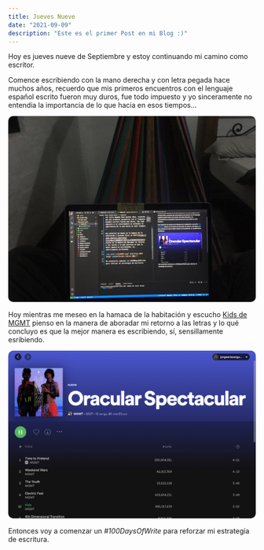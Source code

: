 ```yaml
---
title: Jueves Nueve 
date: "2021-09-09" 
description: "Este es el primer Post en mi Blog :)"
---
```

<!-- date: año-mes-día -->

Hoy es jueves nueve de Septiembre y estoy continuando mi camino como escritor.

Comence escribiendo con la mano derecha y con letra pegada hace muchos años, recuerdo que mis primeros encuentros con el lenguaje español escrito fueron muy duros, fue todo impuesto y yo sinceramente no entendia la importancia de lo que hacia en esos tiempos...

<img src="./fotoEscritura.jpeg" alt="Write time Image" style="border-radius:10px;">


Hoy mientras me meseo en la hamaca de la habitación y escucho [Kids de MGMT](https://open.spotify.com/track/1jJci4qxiYcOHhQR247rEU?si=e72648f27b5f4671) pienso en la manera de aboradar mi retorno a las letras y lo qué concluyo es que la mejor manera es escribiendo, sí, sensillamente esribiendo.

<img src="./kidsMGMT.png" alt="Kids MGMT Image" style="border-radius:10px;">

Entonces voy a comenzar un *#100DaysOfWrite* para reforzar mi estrategía de escritura.

